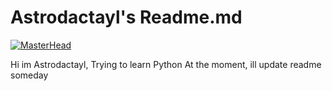 
# Astrodactayl's Readme.md

[![MasterHead](https://cdn.discordapp.com/attachments/1020376523108253796/1040219013554380891/Astrodactayl.gif)](https://github.com/Astrodactayl/Astrodactayl)


Hi im Astrodactayl, Trying to learn Python At the moment, ill update readme someday


